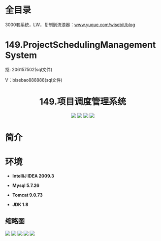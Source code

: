 # 全目录

3000套系统，LW，复制到流浪器：www.yuque.com/wisebit/blog

# 149.ProjectSchedulingManagementSystem

<p>抠: 206157502(sql文件)</p>
<p>V：bisebao888888(sql文件)</p>

<p><h1 align="center">149.项目调度管理系统</h1></p>


<p align="center">
	<img src="https://img.shields.io/badge/jdk-1.8-orange.svg"/>
    <img src="https://img.shields.io/badge/spring-5.x-lightgrey.svg"/>
    <img src="https://img.shields.io/badge/springmvc-3.x-blue.svg"/>
    <img src="https://img.shields.io/badge/mybatis-5.x-yellow.svg"/>
</p>

# 简介
>
> 




# 环境

- <b>IntelliJ IDEA 2009.3</b>

- <b>Mysql 5.7.26</b>

- <b>Tomcat 9.0.73</b>

- <b>JDK 1.8</b>




## 缩略图


![](https://bitwise.oss-cn-heyuan.aliyuncs.com/2024/9/10/cecf9a2f-44d7-44af-b689-1cc51e72ce77.png)
![](https://bitwise.oss-cn-heyuan.aliyuncs.com/2024/9/10/35fbeb94-1d5c-4afa-90b8-887ea8ded484.png)
![](https://bitwise.oss-cn-heyuan.aliyuncs.com/2024/9/10/f66aa29c-0178-424e-ac41-dbcca5cc882d.png)
![](https://bitwise.oss-cn-heyuan.aliyuncs.com/2024/9/10/41adf6a7-d698-4fe4-bc9b-4b1386e5e826.png)
![](https://bitwise.oss-cn-heyuan.aliyuncs.com/2024/9/10/ac2cc4ba-9f1e-414b-a880-e08a45cfd238.png)

